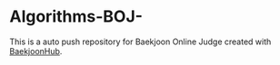 # Algorithms-BOJ-
This is a auto push repository for Baekjoon Online Judge created with [BaekjoonHub](https://github.com/BaekjoonHub/BaekjoonHub).
